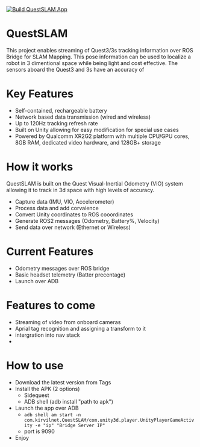 [![Build QuestSLAM App](https://github.com/KirvilNET/QuestSLAM/actions/workflows/build.yml/badge.svg?event=status)](https://github.com/KirvilNET/QuestSLAM/actions/workflows/build.yml)

# QuestSLAM

This project enables streaming of Quest3/3s tracking information over ROS Bridge for SLAM Mapping. This pose information can be used to localize a robot in 3 dimentional space while being light and cost effective. The sensors aboard the Quest3 and 3s have an accuracy of 

# Key Features
- Self-contained, rechargeable battery
- Network based data transmission (wired and wireless)
- Up to 120Hz tracking refresh rate
- Built on Unity allowing for easy modification for special use cases
- Powered by Qualcomm XR2G2 platform with multiple CPU/GPU cores, 8GB RAM, dedicated video hardware, and 128GB+ storage

# How it works
QuestSLAM is built on the Quest Visual-Inertial Odometry (VIO) system allowing it to track in 3d space with high levels of accuracy. 

- Capture data (IMU, VIO, Accelerometer)
- Process data and add corvaience
- Convert Unity coordinates to ROS cooordinates
- Generate ROS2 messages (Odometry, Battery%, Velocity)
- Send data over network (Ethernet or Wireless)

# Current Features

- Odometry messages over ROS bridge
- Basic headset telemetry (Batter precentage)
- Launch over ADB

# Features to come 

- Streaming of video from onboard cameras 
- Aprial tag recognition and assigning a transform to it 
- intergration into nav stack
-

# How to use 

- Download the latest version from Tags
- Install the APK (2 options)
    - Sidequest
    - ADB shell (adb install "path to apk")
- Launch the app over ADB
    - `adb shell am start -n com.kirvilnet.QuestSLAM/com.unity3d.player.UnityPlayerGameActivity -e "ip" "Bridge Server IP"`
    - port is 9090
- Enjoy


